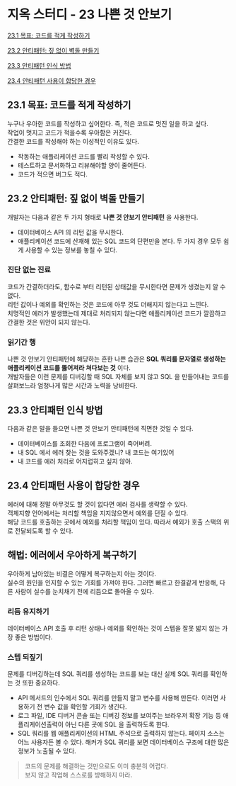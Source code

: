 # 지옥 스터디 - 23 나쁜 것 안보기

[23.1 목표: 코드를 적게 작성하기](#231-목표-코드를-적게-작성하기)

[23.2 안티패턴: 짚 없이 벽돌 만들기](#232-안티패턴-짚-없이-벽돌-만들기)

[23.3 안티패턴 인식 방법](#233-안티패턴-인식-방법)

[23.4 안티패턴 사용이 합당한 경우](#224-안티패턴-사용이-합당한-경우)

## 23.1 목표: 코드를 적게 작성하기

누구나 우아한 코드를 작성하고 싶어한다. 즉, 적은 코드로 멋진 일을 하고 싶다. <br/>
작업이 멋지고 코드가 적을수록 우아함은 커진다. <br/>
간결한 코드를 작성해야 하는 이성적인 이유도 있다.
- 작동하는 애플리케이션 코드를 빨리 작성할 수 있다.
- 테스트하고 문서화하고 리뷰해야할 양이 줄어든다.
- 코드가 적으면 버그도 적다.

## 23.2 안티패턴: 짚 없이 벽돌 만들기

개발자는 다음과 같은 두 가지 형태로 **나쁜 것 안보기 안티패턴** 을 사용한다. <br/>
- 데이터베이스 API 의 리턴 값을 무시한다.
- 애플리케이션 코드에 산재해 있는 SQL 코드의 단편만을 본다.
두 가지 경우 모두 쉽게 사용할 수 있는 정보를 놓칠 수 있다.

### 진단 없는 진료

코드가 간결하더라도, 함수로 부터 리턴된 상태값을 무시한다면 문제가 생겼는지 알 수 없다. <br/>
리턴 값이나 예외를 확인하는 것은 코드에 아무 것도 더해지지 않는다고 느낀다. <br/>
치명적인 에러가 발생했는데 제대로 처리되지 않는다면 애플리케이션 코드가 깔끔하고 간결한 것은 위안이 되지 않는다.

### 읽기간 행

나쁜 것 안보기 안티패턴에 해당하는 흔한 나쁜 습관은 **SQL 쿼리를 문자열로 생성하는 애플리케이션 코드를 뚫어져라 쳐다보는 것** 이다. <br/>
개발자들은 이런 문제를 디버깅할 때 SQL 자체를 보지 않고 SQL 을 만들어내는 코드를 살펴보느라 엄청나게 많은 시간과 노력을 낭비한다.

## 23.3 안티패턴 인식 방법

다음과 같은 말을 들으면 나쁜 것 안보기 안티패턴에 직면한 것일 수 있다.
- 데이터베이스를 조회한 다음에 프로그램이 죽어버려.
- 내 SQL 에서 에러 찾는 것을 도와주겠니? 내 코드는 여기있어
- 내 코드를 에러 처리로 어지럽히고 싶지 않아.

## 23.4 안티패턴 사용이 합당한 경우

에러에 대해 정말 아무것도 할 것이 없다면 에러 검사를 생략할 수 있다. <br/>
객체지향 언어에서는 처리할 책임을 지지않으면서 예외를 던질 수 있다. <br/>
해당 코드를 호출하는 곳에서 예외를 처리할 책임이 있다. 따라서 예외가 호출 스택의 위로 전달되도록 할 수 있다.

## 해법: 에러에서 우아하게 복구하기

우아하게 남아있는 비결은 어떻게 복구하는지 아는 것이다. <br/>
실수의 원인을 인지할 수 있는 기회를 가져야 한다. 그러면 빠르고 한결같게 반응해, 다른 사람이 실수를 눈치채기 전에 리듬으로 돌아올 수 있다.

### 리듬 유지하기

데이터베이스 API 호출 후 리턴 상태나 예외를 확인하는 것이 스텝을 잘못 밟지 않는 가장 좋은 방법이다.

### 스텝 되짚기

문제를 디버깅하는데 SQL 쿼리를 생성하는 코드를 보는 대신 실제 SQL 쿼리를 확인하는 것 또한 중요하다.
- API 메서드의 인수에서 SQL 쿼리를 만들지 말고 변수를 사용해 만든다. 이러면 사용하기 전 변수 값을 확인할 기회가 생긴다.
- 로그 파일, IDE 디버거 콘솔 또는 디버깅 정보를 보여주는 브라우저 확장 기능 등 애플리케이션출력이 아닌 다른 곳에 SQL 을 출력하도록 한다.
- SQL 쿼리를 웹 애플리케이션의 HTML 주석으로 출력하지 않는다. 페이지 소스는 어느 사용자든 볼 수 있다. 해커가 SQL 쿼리를 보면 데이터베이스 구조에 대한 많은 정보가 노출될 수 있다.

> 코드의 문제를 해결하는 것만으로도 이미 충분히 어렵다. <br/> 보지 않고 작업해 스스로를 방해하지 마라.
